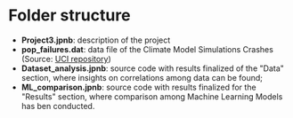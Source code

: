 # Folder structure

- **Project3.jpnb**: description of the project
- **pop_failures.dat**: data file of the Climate Model Simulations Crashes (Source: [UCI repository](https://archive.ics.uci.edu/ml/datasets/climate+model+simulation+crashes))
- **Dataset_analysis.jpnb**: source code with results finalized of the "Data" section, where insights on correlations among data can be found;
- **ML_comparison.jpnb**: source code with results finalized for the "Results" section, where comparison among Machine Learning Models has ben conducted.

